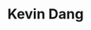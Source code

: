 ---
layout: post
title: Kevin Dang
image: http://files.tnyu.org/shipplace.png
position: Treasurer
weight: 4
---